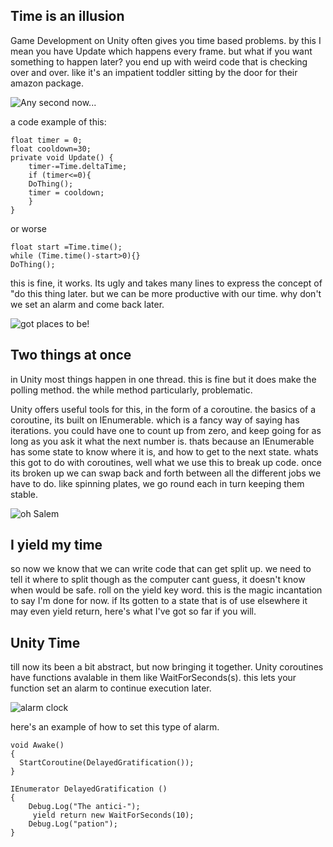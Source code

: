  

## Time is an illusion

Game Development on Unity often gives you time based problems. 
by this I mean you have Update which happens every frame. but what if you want something to happen later? 
you end up with weird code that is checking over and over. like it's an impatient toddler sitting by the door for their amazon package. 
 

![ Any second now... ](https://media3.giphy.com/media/axdZ8oK30cTCM/giphy.gif)

a code example of this:
 
    float timer = 0;
    float cooldown=30;
    private void Update() {
        timer-=Time.deltaTime;
        if (timer<=0){
        DoThing();
        timer = cooldown;
        }
    }
or worse 

    float start =Time.time();
    while (Time.time()-start>0){}
    DoThing();

this is fine, it works. Its ugly and takes many lines to express the concept of "do this thing later. but we can be more productive with our time. why don't we set an alarm and come back later.

![ got places to be! ](https://i.giphy.com/media/SU6pRekIDqhna/giphy.webp)
 
## Two things at once
in Unity most things happen in one thread. this is fine but it does make the polling method. the while method particularly, problematic. 

Unity offers useful tools for this, in the form of a coroutine. the basics of a coroutine, its built on IEnumerable. which is a fancy way of saying has iterations. 
you could have one to count up from zero, and keep going for as long as you ask it what the next number is.
thats because an IEnumerable has some state to know where it is, and how to get to the next state.
whats this got to do with  coroutines, well what we use this to break up code. once its broken up we can swap back and forth between all the different jobs we have to do. 
like spinning plates, we go round each in turn keeping them stable. 

![ oh Salem ](https://i.giphy.com/media/EndmKkbSJeFwY/giphy.webp)

## I yield my time
so now we know that we can write code that can get split up. we need to tell it where to split though as the computer cant guess, it doesn't know when would be safe.
roll on the yield key word. this is the magic incantation to say I'm done for now. if Its gotten to a state that is of use elsewhere it may even yield return, here's what I've got so far if you will.

## Unity Time
till now its been a bit abstract, but now bringing it together. Unity  coroutines have functions avalable in them like WaitForSeconds(s). this lets your function set an alarm to continue execution later.

![ alarm clock ](https://i.giphy.com/media/gBW8Qgfaa2ije/giphy.webp)

here's an example of how to set this type of alarm.

    void Awake()
    {
      StartCoroutine(DelayedGratification());
    }

    IEnumerator DelayedGratification ()
    {
        Debug.Log("The antici-");
         yield return new WaitForSeconds(10);
        Debug.Log("pation");  
    }